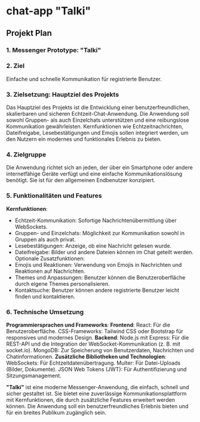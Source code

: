 # chat-app "Talki"

## Projekt Plan

### 1. Messenger Prototype: "Talki"

### 2. Ziel

Einfache und schnelle Kommunikation für registrierte Benutzer.

### 3. Zielsetzung: Hauptziel des Projekts

Das Hauptziel des Projekts ist die Entwicklung einer benutzerfreundlichen, skalierbaren und sicheren Echtzeit-Chat-Anwendung. Die Anwendung soll sowohl Gruppen- als auch Einzelchats unterstützen und eine reibungslose Kommunikation gewährleisten. Kernfunktionen wie Echtzeitnachrichten, Dateifreigabe, Lesebestätigungen und Emojis sollen integriert werden, um den Nutzern ein modernes und funktionales Erlebnis zu bieten.

### 4. Zielgruppe

Die Anwendung richtet sich an jeden, der über ein Smartphone oder andere internetfähige Geräte verfügt und eine einfache Kommunikationslösung benötigt. Sie ist für den allgemeinen Endbenutzer konzipiert.

### 5. Funktionalitäten und Features

**Kernfunktionen**:

- Echtzeit-Kommunikation: Sofortige Nachrichtenübermittlung über WebSockets.
- Gruppen- und Einzelchats: Möglichkeit zur Kommunikation sowohl in Gruppen als auch privat.
- Lesebestätigungen: Anzeige, ob eine Nachricht gelesen wurde.
- Dateifreigabe: Bilder und andere Dateien können im Chat geteilt werden.
  Optionale Zusatzfunktionen:
- Emojis und Reaktionen: Verwendung von Emojis in Nachrichten und Reaktionen auf Nachrichten.
- Themes und Anpassungen: Benutzer können die Benutzeroberfläche durch eigene Themes personalisieren.
- Kontaktsuche: Benutzer können andere registrierte Benutzer leicht finden und kontaktieren.

### 6. Technische Umsetzung

**Programmiersprachen und Frameworks**:
**Frontend**:
React: Für die Benutzeroberfläche.
CSS-Frameworks: Tailwind CSS oder Bootstrap für responsives und modernes Design.
**Backend**:
Node.js mit Express: Für die REST-API und die Integration der WebSocket-Kommunikation (z. B. mit socket.io).
MongoDB: Zur Speicherung von Benutzerdaten, Nachrichten und Chatinformationen.
**Zusätzliche Bibliotheken und Technologien**:
WebSockets: Für Echtzeitdatenübertragung.
Multer: Für Datei-Uploads (Bilder, Dokumente).
JSON Web Tokens (JWT): Für Authentifizierung und Sitzungsmanagement.

**"Talki"** ist eine moderne Messenger-Anwendung, die einfach, schnell und sicher gestaltet ist. Sie bietet eine zuverlässige Kommunikationsplattform mit Kernfunktionen, die durch zusätzliche Features erweitert werden können. Die Anwendung soll ein benutzerfreundliches Erlebnis bieten und für ein breites Publikum zugänglich sein.
